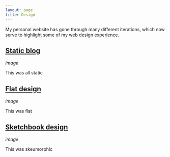 ```yaml
---
layout: page
title: Design
---
```


My personal website has gone through many different iterations, which now serve to highlight some of my web design experience.


## [Static blog](//old-blog.bennorris.org)

_image_

This was all static


## [Flat design](//old-flat.bennorris.org)

_image_

This was flat


## [Sketchbook design](//old-sketchbook.bennorris.org)

_image_

This was skeumorphic
